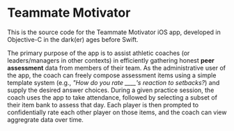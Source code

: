 # Teammate Motivator

This is the source code for the Teammate Motivator iOS app, developed in Objective-C in the dark(er) ages before Swift.

The primary purpose of the app is to assist athletic coaches (or leaders/managers in other contexts) in efficiently gathering honest **peer assessment** data
from members of their team. As the administrative user of the app, the coach can freely compose assessment items using a simple template system
(e.g., *"How do you rate ____'s reaction to setbacks?*) and supply the desired answer choices. During a given practice session, the coach uses the app
to take attendance, followed by selecting a subset of their item bank to assess that day. Each player is then prompted to confidentially rate each
other player on those items, and the coach can view aggregrate data over time.


